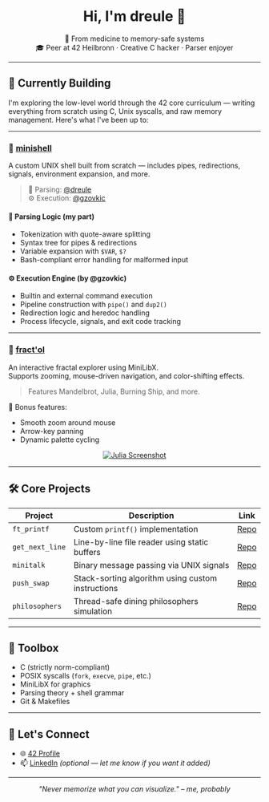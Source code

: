 <h1 align="center">Hi, I'm dreule 👋</h1>
<p align="center">
  🧠 From medicine to memory-safe systems<br>
  🎓 Peer at 42 Heilbronn · Creative C hacker · Parser enjoyer
</p>

---

## 🔧 Currently Building

I'm exploring the low-level world through the 42 core curriculum — writing everything from scratch using C, Unix syscalls, and raw memory management. Here's what I've been up to:

---

### 🐚 [minishell](https://github.com/dreule/minishell)
A custom UNIX shell built from scratch — includes pipes, redirections, signals, environment expansion, and more.

> 👤 Parsing: [@dreule](https://github.com/dreule)  
> ⚙️ Execution: [@gzovkic](https://github.com/gzovkic)

#### 🔄 Parsing Logic (my part)
- Tokenization with quote-aware splitting
- Syntax tree for pipes & redirections
- Variable expansion with `$VAR`, `$?`
- Bash-compliant error handling for malformed input

#### ⚙️ Execution Engine (by @gzovkic)
- Builtin and external command execution
- Pipeline construction with `pipe()` and `dup2()`
- Redirection logic and heredoc handling
- Process lifecycle, signals, and exit code tracking

---

### 🌌 [fract'ol](https://github.com/dreule/fract-ol)
An interactive fractal explorer using MiniLibX.  
Supports zooming, mouse-driven navigation, and color-shifting effects.

> Features Mandelbrot, Julia, Burning Ship, and more.

🎨 Bonus features:
- Smooth zoom around mouse
- Arrow-key panning
- Dynamic palette cycling

<p align="center">
  <a href="https://github.com/dreule/fract-ol/blob/main/screenshots/julia.png" target="_blank">
    <img src="https://img.shields.io/badge/View-Julia_Screenshot-blue?style=for-the-badge" alt="Julia Screenshot"/>
  </a>
</p>

---

## 🛠️ Core Projects

| Project        | Description                                          | Link                                  |
|----------------|------------------------------------------------------|---------------------------------------|
| `ft_printf`    | Custom `printf()` implementation                     | [Repo](https://github.com/dreule/ft_printf) |
| `get_next_line`| Line-by-line file reader using static buffers        | [Repo](https://github.com/dreule/get_next_line) |
| `minitalk`     | Binary message passing via UNIX signals              | [Repo](https://github.com/dreule/minitalk) |
| `push_swap`    | Stack-sorting algorithm using custom instructions    | [Repo](https://github.com/dreule/push_swap) |
| `philosophers` | Thread-safe dining philosophers simulation           | [Repo](https://github.com/dreule/philosophers) |

---

## 🧰 Toolbox

- C (strictly norm-compliant)
- POSIX syscalls (`fork`, `execve`, `pipe`, etc.)
- MiniLibX for graphics
- Parsing theory + shell grammar
- Git & Makefiles

---

## 🤝 Let's Connect

- 🌐 [42 Profile](https://profile.intra.42.fr/users/dreule)
- 📫 [LinkedIn](https://www.linkedin.com/in/dreule/) *(optional — let me know if you want it added)*

---

<p align="center">
  <em>"Never memorize what you can visualize." – me, probably</em>
</p>
